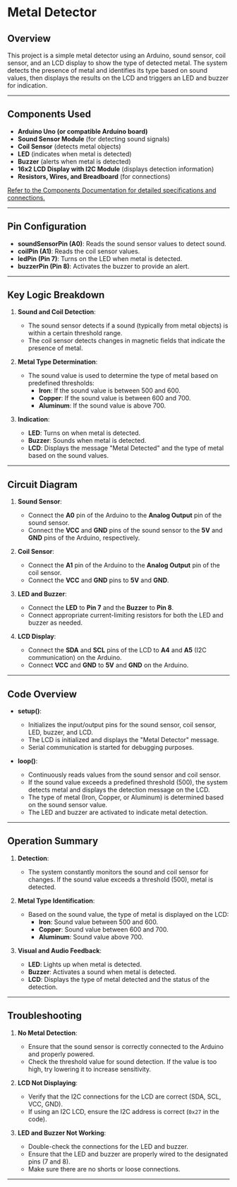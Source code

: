 # Metal Detector

## Overview

This project is a simple metal detector using an Arduino, sound sensor, coil sensor, and an LCD display to show the type of detected metal. The system detects the presence of metal and identifies its type based on sound values, then displays the results on the LCD and triggers an LED and buzzer for indication.

---

## Components Used

- **Arduino Uno (or compatible Arduino board)**
- **Sound Sensor Module** (for detecting sound signals)
- **Coil Sensor** (detects metal objects)
- **LED** (indicates when metal is detected)
- **Buzzer** (alerts when metal is detected)
- **16x2 LCD Display with I2C Module** (displays detection information)
- **Resistors, Wires, and Breadboard** (for connections)

[Refer to the Components Documentation for detailed specifications and connections.](assets/wire_connection.md)

---

## Pin Configuration

- **soundSensorPin (A0)**: Reads the sound sensor values to detect sound.
- **coilPin (A1)**: Reads the coil sensor values.
- **ledPin (Pin 7)**: Turns on the LED when metal is detected.
- **buzzerPin (Pin 8)**: Activates the buzzer to provide an alert.

---

## Key Logic Breakdown

1. **Sound and Coil Detection**:
   - The sound sensor detects if a sound (typically from metal objects) is within a certain threshold range.
   - The coil sensor detects changes in magnetic fields that indicate the presence of metal.

2. **Metal Type Determination**:
   - The sound value is used to determine the type of metal based on predefined thresholds:
     - **Iron**: If the sound value is between 500 and 600.
     - **Copper**: If the sound value is between 600 and 700.
     - **Aluminum**: If the sound value is above 700.

3. **Indication**:
   - **LED**: Turns on when metal is detected.
   - **Buzzer**: Sounds when metal is detected.
   - **LCD**: Displays the message "Metal Detected" and the type of metal based on the sound values.

---

## Circuit Diagram

1. **Sound Sensor**:
   - Connect the **A0** pin of the Arduino to the **Analog Output** pin of the sound sensor.
   - Connect the **VCC** and **GND** pins of the sound sensor to the **5V** and **GND** pins of the Arduino, respectively.

2. **Coil Sensor**:
   - Connect the **A1** pin of the Arduino to the **Analog Output** pin of the coil sensor.
   - Connect the **VCC** and **GND** pins to **5V** and **GND**.

3. **LED and Buzzer**:
   - Connect the **LED** to **Pin 7** and the **Buzzer** to **Pin 8**.
   - Connect appropriate current-limiting resistors for both the LED and buzzer as needed.

4. **LCD Display**:
   - Connect the **SDA** and **SCL** pins of the LCD to **A4** and **A5** (I2C communication) on the Arduino.
   - Connect **VCC** and **GND** to **5V** and **GND** on the Arduino.

---

## Code Overview

- **setup()**:
  - Initializes the input/output pins for the sound sensor, coil sensor, LED, buzzer, and LCD.
  - The LCD is initialized and displays the "Metal Detector" message.
  - Serial communication is started for debugging purposes.

- **loop()**:
  - Continuously reads values from the sound sensor and coil sensor.
  - If the sound value exceeds a predefined threshold (500), the system detects metal and displays the detection message on the LCD.
  - The type of metal (Iron, Copper, or Aluminum) is determined based on the sound sensor value.
  - The LED and buzzer are activated to indicate metal detection.

---

## Operation Summary

1. **Detection**:
   - The system constantly monitors the sound and coil sensor for changes. If the sound value exceeds a threshold (500), metal is detected.

2. **Metal Type Identification**:
   - Based on the sound value, the type of metal is displayed on the LCD:
     - **Iron**: Sound value between 500 and 600.
     - **Copper**: Sound value between 600 and 700.
     - **Aluminum**: Sound value above 700.

3. **Visual and Audio Feedback**:
   - **LED**: Lights up when metal is detected.
   - **Buzzer**: Activates a sound when metal is detected.
   - **LCD**: Displays the type of metal detected and the status of the detection.

---

## Troubleshooting

1. **No Metal Detection**:
   - Ensure that the sound sensor is correctly connected to the Arduino and properly powered.
   - Check the threshold value for sound detection. If the value is too high, try lowering it to increase sensitivity.

2. **LCD Not Displaying**:
   - Verify that the I2C connections for the LCD are correct (SDA, SCL, VCC, GND).
   - If using an I2C LCD, ensure the I2C address is correct (`0x27` in the code).

3. **LED and Buzzer Not Working**:
   - Double-check the connections for the LED and buzzer.
   - Ensure that the LED and buzzer are properly wired to the designated pins (7 and 8).
   - Make sure there are no shorts or loose connections.

---
